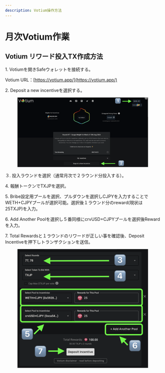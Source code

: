 ```yaml
---
description: Votium操作方法
---
```


# 月次Votium作業

## Votium リワード投入TX作成方法

1\. Votiumを開きSafeウォレットを接続する。
  
Votium URL：[https://votium.app/](https://votium.app/)

2\. Deposit a new incentiveを選択する。
  
<figure><img src="../.gitbook/assets/votium1.png" alt=""><figcaption></figcaption></figure>

３\. 投入ラウンドを選択（通常月次で２ラウンド分投入する）。
  
4\. 報酬トークンでTXJPを選択。
  
5\. Bribe設定用プールを選択、プルダウンを選択しCJPYを入力することでWETH+CJPYプールが選択可能。選択後１ラウンド分のreward(現状は25TXJP)を入力。
  
6\. Add Another Poolを選択し５番同様にcrvUSD+CJPYプールを選択後Rewardを入力。
  
7\. Total Rewardsと１ラウンドのリワードが正しい事を確認後、Deposit Incentiveを押下しトランザクションを送信。
  
<figure><img src="../.gitbook/assets/votium2.png" alt=""><figcaption></figcaption></figure>
